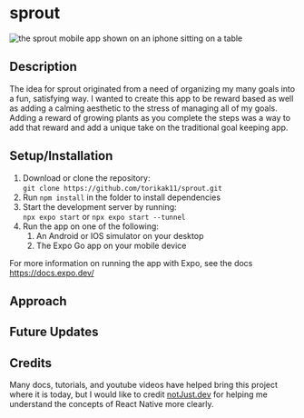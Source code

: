 # sprout
![the sprout mobile app shown on an iphone sitting on a table](https://toriadev-portfolio.s3.us-west-2.amazonaws.com/projects/sprout-02.png)
## Description
The idea for sprout originated from a need of organizing my many goals into a fun, satisfying way. I wanted to create this app to be reward based as well as adding a calming aesthetic to the stress of managing all of my goals. Adding a reward of growing plants as you complete the steps was a way to add that reward and add a unique take on the traditional goal keeping app.
## Setup/Installation
1. Download or clone the repository:<br>
`git clone https://github.com/torikak11/sprout.git`
2. Run `npm install` in the folder to install dependencies
3. Start the development server by running:<br>
`npx expo start` or `npx expo start --tunnel`
4. Run the app on one of the following:<br>
    1. An Android or IOS simulator on your desktop
    2. The Expo Go app on your mobile device

For more information on running the app with Expo, see the docs https://docs.expo.dev/

## Approach

## Future Updates

## Credits
Many docs, tutorials, and youtube videos have helped bring this project where it is today, but I would like to credit [notJust.dev](https://www.youtube.com/@notjustdev) for helping me understand the concepts of React Native more clearly.
